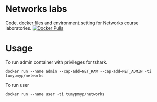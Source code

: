 # Networks labs
Code, docker files and environment setting for Networks course laboratories. 
[![Docker Pulls](https://img.shields.io/docker/pulls/tumypmyp/networks.svg)](https://hub.docker.com/r/tumypmyp/networks/)


# Usage

To run admin container with privileges for tshark.
```
docker run --name admin --cap-add=NET_RAW --cap-add=NET_ADMIN -ti tumypmyp/networks
```

To run user
```
docker run --name user -ti tumypmyp/networks
```
